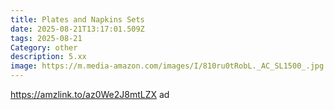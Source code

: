 ```yaml
---
title: Plates and Napkins Sets
date: 2025-08-21T13:17:01.509Z
tags: 2025-08-21
Category: other
description: 5.xx
image: https://m.media-amazon.com/images/I/810ru0tRobL._AC_SL1500_.jpg
---
```

https://amzlink.to/az0We2J8mtLZX ad